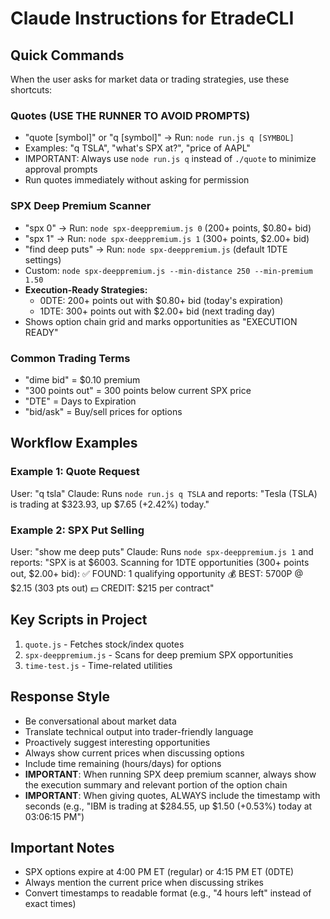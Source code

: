 # Claude Instructions for EtradeCLI

## Quick Commands

When the user asks for market data or trading strategies, use these shortcuts:

### Quotes (USE THE RUNNER TO AVOID PROMPTS)
- "quote [symbol]" or "q [symbol]" → Run: `node run.js q [SYMBOL]`
- Examples: "q TSLA", "what's SPX at?", "price of AAPL"
- IMPORTANT: Always use `node run.js q` instead of `./quote` to minimize approval prompts
- Run quotes immediately without asking for permission


### SPX Deep Premium Scanner
- "spx 0" → Run: `node spx-deeppremium.js 0` (200+ points, $0.80+ bid)
- "spx 1" → Run: `node spx-deeppremium.js 1` (300+ points, $2.00+ bid)
- "find deep puts" → Run: `node spx-deeppremium.js` (default 1DTE settings)
- Custom: `node spx-deeppremium.js --min-distance 250 --min-premium 1.50`
- **Execution-Ready Strategies:**
  - 0DTE: 200+ points out with $0.80+ bid (today's expiration)
  - 1DTE: 300+ points out with $2.00+ bid (next trading day)
- Shows option chain grid and marks opportunities as "EXECUTION READY"

### Common Trading Terms
- "dime bid" = $0.10 premium
- "300 points out" = 300 points below current SPX price
- "DTE" = Days to Expiration
- "bid/ask" = Buy/sell prices for options

## Workflow Examples

### Example 1: Quote Request
User: "q tsla"
Claude: Runs `node run.js q TSLA` and reports: "Tesla (TSLA) is trading at $323.93, up $7.65 (+2.42%) today."

### Example 2: SPX Put Selling
User: "show me deep puts"
Claude: Runs `node spx-deeppremium.js 1` and reports:
"SPX is at $6003. Scanning for 1DTE opportunities (300+ points out, $2.00+ bid):
✅ FOUND: 1 qualifying opportunity
💰 BEST: 5700P @ $2.15 (303 pts out)
💵 CREDIT: $215 per contract"


## Key Scripts in Project

1. `quote.js` - Fetches stock/index quotes
2. `spx-deeppremium.js` - Scans for deep premium SPX opportunities
3. `time-test.js` - Time-related utilities

## Response Style

- Be conversational about market data
- Translate technical output into trader-friendly language
- Proactively suggest interesting opportunities
- Always show current prices when discussing options
- Include time remaining (hours/days) for options
- **IMPORTANT**: When running SPX deep premium scanner, always show the execution summary and relevant portion of the option chain
- **IMPORTANT**: When giving quotes, ALWAYS include the timestamp with seconds (e.g., "IBM is trading at $284.55, up $1.50 (+0.53%) today at 03:06:15 PM")

## Important Notes

- SPX options expire at 4:00 PM ET (regular) or 4:15 PM ET (0DTE)
- Always mention the current price when discussing strikes
- Convert timestamps to readable format (e.g., "4 hours left" instead of exact times)
